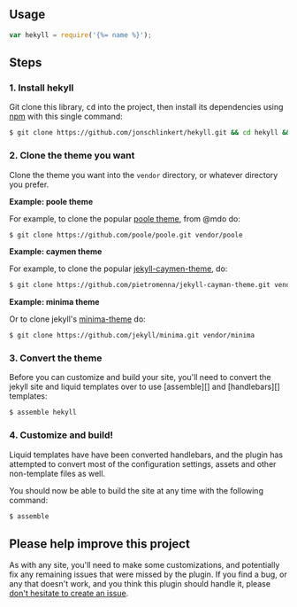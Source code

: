 ## Usage

```js
var hekyll = require('{%= name %}');
```

## Steps

### 1. Install hekyll 

Git clone this library, <kbd>cd</kbd> into the project, then install its dependencies using [npm](https://www.npmjs.com) with this single command:

```sh
$ git clone https://github.com/jonschlinkert/hekyll.git && cd hekyll && npm install hekyll
```

### 2. Clone the theme you want

Clone the theme you want into the `vendor` directory, or whatever directory you prefer. 

**Example: poole theme**

For example, to clone the popular [poole theme](https://github.com/poole/poole), from @mdo do:

```sh
$ git clone https://github.com/poole/poole.git vendor/poole
```

**Example: caymen theme**

For example, to clone the popular [jekyll-caymen-theme](https://github.com/pietromenna/jekyll-cayman-theme), do:

```sh
$ git clone https://github.com/pietromenna/jekyll-cayman-theme.git vendor/caymen
```

**Example: minima theme**

Or to clone jekyll's [minima-theme](https://github.com/jekyll/minima) do:

```sh
$ git clone https://github.com/jekyll/minima.git vendor/minima
```

### 3. Convert the theme

Before you can customize and build your site, you'll need to convert the jekyll site and liquid templates over to use [assemble][] and [handlebars][] templates:

```sh
$ assemble hekyll
```

### 4. Customize and build!

Liquid templates have have been converted handlebars, and the plugin has attempted to convert most of the configuration settings, assets and other non-template files as well. 

You should now be able to build the site at any time with the following command:

```sh
$ assemble
```

## Please help improve this project

As with any site, you'll need to make some customizations, and potentially fix any remaining issues that were missed by the plugin. If you find a bug, or any that doesn't work, and you think this plugin should handle it, please [don't hesitate to create an issue](../../issues/new).
